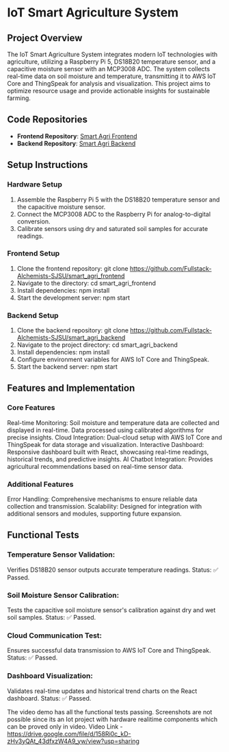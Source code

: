 # IoT Smart Agriculture System

## Project Overview

The IoT Smart Agriculture System integrates modern IoT technologies with agriculture, utilizing a Raspberry Pi 5, DS18B20 temperature sensor, and a capacitive moisture sensor with an MCP3008 ADC. The system collects real-time data on soil moisture and temperature, transmitting it to AWS IoT Core and ThingSpeak for analysis and visualization. This project aims to optimize resource usage and provide actionable insights for sustainable farming.

## Code Repositories

- **Frontend Repository**: [Smart Agri Frontend](https://github.com/Fullstack-Alchemists-SJSU/smart_agri_frontend)
- **Backend Repository**: [Smart Agri Backend](https://github.com/Fullstack-Alchemists-SJSU/smart_agri_backend)

## Setup Instructions

### Hardware Setup

1. Assemble the Raspberry Pi 5 with the DS18B20 temperature sensor and the capacitive moisture sensor.
2. Connect the MCP3008 ADC to the Raspberry Pi for analog-to-digital conversion.
3. Calibrate sensors using dry and saturated soil samples for accurate readings.

### Frontend Setup

1. Clone the frontend repository:
   git clone https://github.com/Fullstack-Alchemists-SJSU/smart_agri_frontend
2.  Navigate to the directory:
    cd smart_agri_frontend
3. Install dependencies:
    npm install
4. Start the development server:
    npm start

### Backend Setup

1. Clone the backend repository:
git clone https://github.com/Fullstack-Alchemists-SJSU/smart_agri_backend
2. Navigate to the project directory:
cd smart_agri_backend
3. Install dependencies:
npm install
4. Configure environment variables for AWS IoT Core and ThingSpeak.
5. Start the backend server:
npm start

## Features and Implementation
### Core Features
Real-time Monitoring:
Soil moisture and temperature data are collected and displayed in real-time.
Data processed using calibrated algorithms for precise insights.
Cloud Integration:
Dual-cloud setup with AWS IoT Core and ThingSpeak for data storage and visualization.
Interactive Dashboard:
Responsive dashboard built with React, showcasing real-time readings, historical trends, and predictive insights.
AI Chatbot Integration:
Provides agricultural recommendations based on real-time sensor data.
### Additional Features
Error Handling: Comprehensive mechanisms to ensure reliable data collection and transmission.
Scalability: Designed for integration with additional sensors and modules, supporting future expansion.

## Functional Tests
### Temperature Sensor Validation:
Verifies DS18B20 sensor outputs accurate temperature readings.
Status: ✅ Passed.

### Soil Moisture Sensor Calibration:
Tests the capacitive soil moisture sensor's calibration against dry and wet soil samples.
Status: ✅ Passed.

###  Cloud Communication Test:
Ensures successful data transmission to AWS IoT Core and ThingSpeak.
Status: ✅ Passed.

### Dashboard Visualization:
Validates real-time updates and historical trend charts on the React dashboard.
Status: ✅ Passed.

The video demo has all the functional tests passing. Screenshots are not possible since its an Iot project with hardware realitime components which can be proved only in video. 
Video Link - https://drive.google.com/file/d/158Ri0c_kD-zHv3yQAt_43dfxzW4A9_yw/view?usp=sharing 